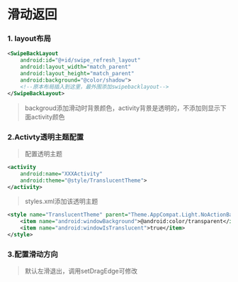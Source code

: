 # 滑动返回
### 1. layout布局

```xml
<SwipeBackLayout
    android:id="@+id/swipe_refresh_layout"
    android:layout_width="match_parent"
    android:layout_height="match_parent"
    android:background="@color/shadow">
    <!--原本布局插入到这里，最外围添加swipebacklayout-->
</SwipeBackLayout>
```

> backgroud添加滑动时背景颜色，activity背景是透明的，不添加则显示下面activity颜色

### 2.Activty透明主题配置

> 配置透明主题

```xml
<activity
    android:name="XXXActivity"
    android:theme="@style/TranslucentTheme">
</activity>
```

> styles.xml添加该透明主题

```xml
<style name="TranslucentTheme" parent="Theme.AppCompat.Light.NoActionBar">
    <item name="android:windowBackground">@android:color/transparent</item>
    <item name="android:windowIsTranslucent">true</item>
</style>
```

### 3.配置滑动方向

> 默认左滑退出，调用setDragEdge可修改